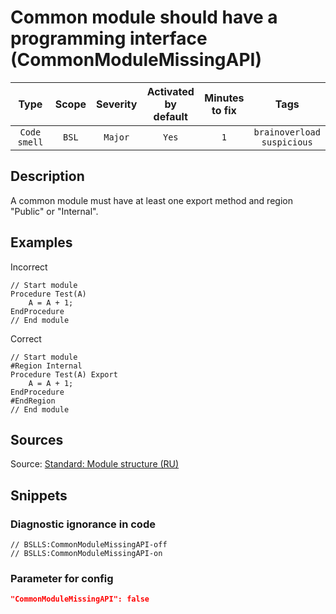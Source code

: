 # Common module should have a programming interface (CommonModuleMissingAPI)

|      Type      |    Scope    | Severity |    Activated<br>by default    |    Minutes<br>to fix    |                 Tags                  |
|:-------------:|:-----------------------------:|:--------:|:------------------------------:|:-----------------------------------:|:-------------------------------------:|
| `Code smell` |             `BSL`             | `Major` |              `Yes`              |                 `1`                 |    `brainoverload`<br>`suspicious`    |

<!-- Блоки выше заполняются автоматически, не трогать -->
## Description
<!-- Описание диагностики заполняется вручную. Необходимо понятным языком описать смысл и схему работу -->

A common module must have at least one export method and region "Public" or "Internal".

## Examples
<!-- В данном разделе приводятся примеры, на которые диагностика срабатывает, а также можно привести пример, как можно исправить ситуацию -->

Incorrect

```bsl
// Start module
Procedure Test(A)
    A = A + 1;
EndProcedure
// End module
```

Correct

```bsl
// Start module
#Region Internal
Procedure Test(A) Export
    A = A + 1;
EndProcedure
#EndRegion
// End module
```

## Sources
<!-- Необходимо указывать ссылки на все источники, из которых почерпнута информация для создания диагностики -->

Source: [Standard: Module structure (RU)](https://its.1c.ru/db/v8std#content:455:hdoc)

## Snippets

<!-- Блоки ниже заполняются автоматически, не трогать -->
### Diagnostic ignorance in code

```bsl
// BSLLS:CommonModuleMissingAPI-off
// BSLLS:CommonModuleMissingAPI-on
```

### Parameter for config

```json
"CommonModuleMissingAPI": false
```

